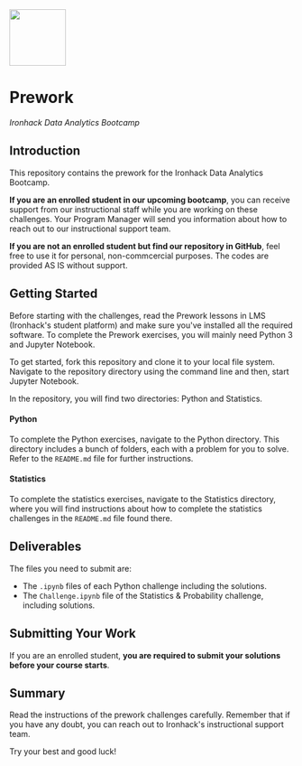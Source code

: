 <img src="https://bit.ly/2VnXWr2" width="100">

# Prework
*Ironhack Data Analytics Bootcamp*

## Introduction
This repository contains the prework for the Ironhack Data Analytics Bootcamp. 

**If you are an enrolled student in our upcoming bootcamp**, you can receive support from our instructional staff while you are working on these challenges. Your Program Manager will send you information about how to reach out to our instructional support team.

**If you are not an enrolled student but find our repository in GitHub**, feel free to use it for personal, non-commcercial purposes. The codes are provided AS IS without support.

## Getting Started

Before starting with the challenges, read the Prework lessons in LMS (Ironhack's student platform) and make sure you've installed all the required software. To complete the Prework exercises, you will mainly need Python 3 and Jupyter Notebook. 

To get started, fork this repository and clone it to your local file system. Navigate to the repository directory using the command line and then, start Jupyter Notebook.

In the repository, you will find two directories: Python and Statistics. 

#### Python
To complete the Python exercises, navigate to the Python directory. This directory includes a bunch of folders, each with a problem for you to solve. Refer to the `README.md` file for further instructions.

#### Statistics
To complete the statistics exercises, navigate to the Statistics directory, where you will find instructions about how to complete the statistics challenges in the `README.md` file found there.

## Deliverables
The files you need to submit are:
- The `.ipynb` files of each Python challenge including the solutions.
- The `Challenge.ipynb` file of the Statistics & Probability challenge, including solutions. 

## Submitting Your Work

If you are an enrolled student, **you are required to submit your solutions before your course starts**. 

## Summary
Read the instructions of the prework challenges carefully. Remember that if you have any doubt, you can reach out to Ironhack's instructional support team.  

Try your best and good luck!
